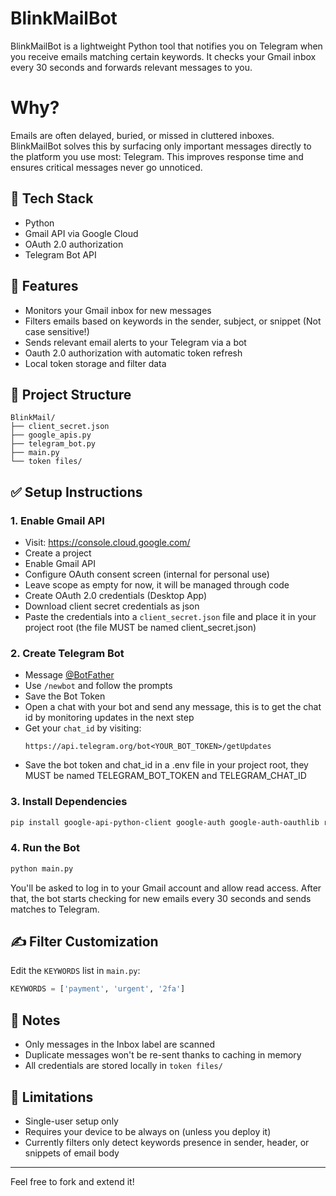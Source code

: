 # BlinkMailBot 

BlinkMailBot is a lightweight Python tool that notifies you on Telegram when you receive emails matching certain keywords. It checks your Gmail inbox every 30 seconds and forwards relevant messages to you.

# Why?
Emails are often delayed, buried, or missed in cluttered inboxes. BlinkMailBot solves this by surfacing only important messages directly to the platform you use most: Telegram. This improves response time and ensures critical messages never go unnoticed.


## 🔧 Tech Stack

- Python
- Gmail API via Google Cloud
- OAuth 2.0 authorization
- Telegram Bot API

## 📌 Features

- Monitors your Gmail inbox for new messages
- Filters emails based on keywords in the sender, subject, or snippet (Not case sensitive!)
- Sends relevant email alerts to your Telegram via a bot
- Oauth 2.0 authorization with automatic token refresh
- Local token storage and filter data

## 📁 Project Structure

```
BlinkMail/
├── client_secret.json
├── google_apis.py
├── telegram_bot.py
├── main.py
└── token files/
```

## ✅ Setup Instructions

### 1. Enable Gmail API

- Visit: https://console.cloud.google.com/
- Create a project
- Enable Gmail API
- Configure OAuth consent screen (internal for personal use)
- Leave scope as empty for now, it will be managed through code
- Create OAuth 2.0 credentials (Desktop App)
- Download client secret credentials as json
- Paste the credentials into a `client_secret.json` file and place it in your project root (the file MUST be named client_secret.json)

### 2. Create Telegram Bot

- Message [@BotFather](https://t.me/BotFather)
- Use `/newbot` and follow the prompts
- Save the Bot Token
- Open a chat with your bot and send any message, this is to get the chat id by monitoring updates in the next step
- Get your `chat_id` by visiting:
  ```
  https://api.telegram.org/bot<YOUR_BOT_TOKEN>/getUpdates
  ```
- Save the bot token and chat_id in a .env file in your project root, they MUST be named TELEGRAM_BOT_TOKEN and TELEGRAM_CHAT_ID

### 3. Install Dependencies

```bash
pip install google-api-python-client google-auth google-auth-oauthlib requests
```

### 4. Run the Bot

```bash
python main.py
```

You'll be asked to log in to your Gmail account and allow read access. After that, the bot starts checking for new emails every 30 seconds and sends matches to Telegram.

## ✍️ Filter Customization

Edit the `KEYWORDS` list in `main.py`:

```python
KEYWORDS = ['payment', 'urgent', '2fa']
```

## 📎 Notes

- Only messages in the Inbox label are scanned
- Duplicate messages won't be re-sent thanks to caching in memory
- All credentials are stored locally in `token files/`

## 🚫 Limitations

- Single-user setup only
- Requires your device to be always on (unless you deploy it)
- Currently filters only detect keywords presence in sender, header, or snippets of email body

---

Feel free to fork and extend it!
